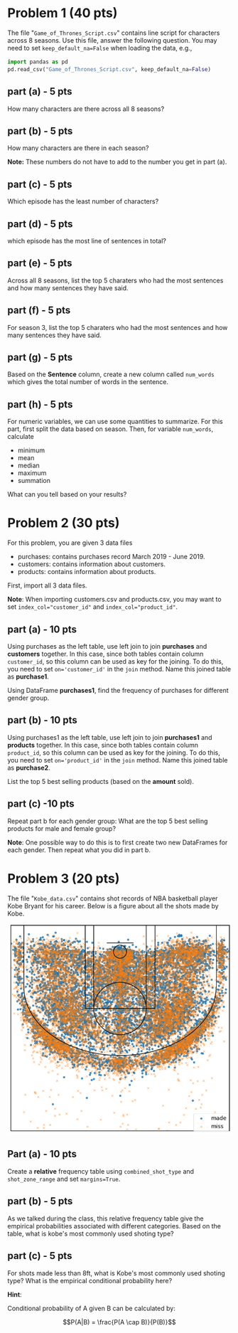 # Problem 1 (40 pts)

The file "`Game_of_Thrones_Script.csv`" contains line script for characters across 8 seasons. Use this file, answer the following question. You may need to set `keep_default_na=False` when loading the data, e.g.,

```python
import pandas as pd
pd.read_csv("Game_of_Thrones_Script.csv", keep_default_na=False)
```


## part (a) - 5 pts

How many characters are there across all 8 seasons?


## part (b) - 5 pts

How many characters are there in each season?

**Note:** These numbers do not have to add to the number you get in part (a).


## part (c) - 5 pts

Which episode has the least number of characters?


## part (d) - 5 pts

which episode has the most line of sentences in total?


## part (e) - 5 pts

Across all 8 seasons, list the top 5 charaters who had the most sentences and how many sentences they have said.


## part (f) - 5 pts

For season 3, list the top 5 charaters who had the most sentences and how many sentences they have said.


## part (g) - 5 pts

Based on the **Sentence** column, create a new column called `num_words` which gives the total number of words in the sentence.


## part (h) - 5 pts

For numeric variables, we can use some quantities to summarize. For this part, first split the data based on season. Then, for variable `num_words`, calculate

-   minimum
-   mean
-   median
-   maximum
-   summation

What can you tell based on your results?


# Problem 2 (30 pts)

For this problem, you are given 3 data files

-   purchases: contains purchases record March 2019 - June 2019.
-   customers: contains information about customers.
-   products: contains information about products.

First, import all 3 data files.

**Note**: When importing customers.csv and products.csv, you may want to set `index_col="customer_id"` and `index_col="product_id"`.


## part (a) - 10 pts

Using purchases as the left table, use left join to join **purchases** and **customers** together. In this case, since both tables contain column `customer_id`, so this column can be used as key for the joining. To do this, you need to set `on='customer_id'` in the `join` method. Name this joined table as **purchase1**.

Using DataFrame **purchases1**, find the frequency of purchases for different gender group.


## part (b) - 10 pts

Using purchases1 as the left table, use left join to join **purchases1** and **products** together. In this case, since both tables contain column `product_id`, so this column can be used as key for the joining. To do this, you need to set `on='product_id'` in the `join` method. Name this joined table as **purchase2**.

List the top 5 best selling products (based on the **amount** sold).


## part (c) -10 pts

Repeat part b for each gender group: What are the top 5 best selling products for male and female group?

**Note**: One possible way to do this is to first create two new DataFrames for each gender. Then repeat what you did in part b.


# Problem 3 (20 pts)

The file "`Kobe_data.csv`" contains shot records of NBA basketball player Kobe Bryant for his career. Below is a figure about all the shots made by Kobe.

![img](output_31_2.png "png")


## Part (a) - 10 pts

Create a **relative** frequency table using `combined_shot_type` and `shot_zone_range` and set `margins=True`.


## part (b) - 5 pts

As we talked during the class, this relative frequency table give the empirical probabilities associated with different categories. Based on the table, what is kobe's most commonly used shoting type?


## part (c) - 5 pts

For shots made less than 8ft, what is Kobe's most commonly used shoting type? What is the empirical conditional probability here?

**Hint**:

Conditional probability of A given B can be calculated by:

$$P(A|B) = \frac{P(A \cap B)}{P(B)}$$
